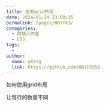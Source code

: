 ```yaml
---
title: 使用grid布局
date: 2024-01-24 23:08:35
permalink: /pages/007fe3/
categories:
  - 前端三件套
  - CSS
tags:
  - 
author: 
  name: aXing
  link: https://github.com/08163356
---
```


如何使用grid布局

让每行的数量不同

